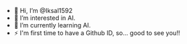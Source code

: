 - 👋 Hi, I’m @Iksal1592
- 👀 I’m interested in AI.
- 🌱 I’m currently learning AI.
- ⚡ I'm first time to have a Github ID, so... good to see you!!

<!---
Iksal1592/Iksal1592 is a ✨ special ✨ repository because its `README.md` (this file) appears on your GitHub profile.
You can click the Preview link to take a look at your changes.
--->
